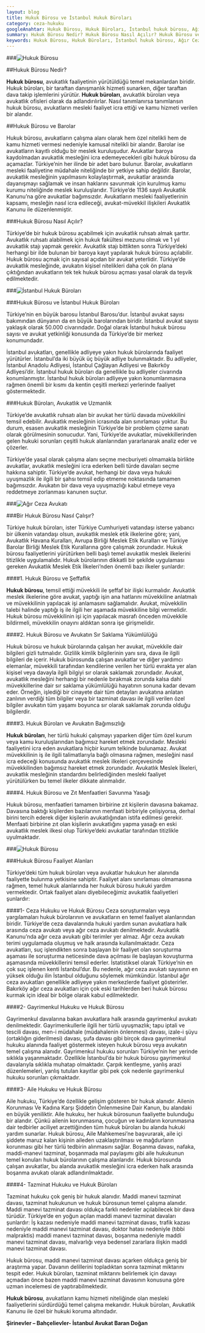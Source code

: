 ```yaml
---
layout: blog
title: Hukuk Bürosu ve İstanbul Hukuk Büroları
category: ceza-hukuku
googleAnahtar: Hukuk Bürosu, Hukuk Büroları, İstanbul hukuk bürosu, Ağır Ceza avukatı, avukat, İstanbul ceza avukatları, bahçelievler avukat, istanbul ceza avukatı, Hukuk Ofisi
summary: Hukuk Bürosu Nedir? Hukuk Bürosu Nasıl Açılır? Hukuk Bürosu ve Barolar, Hukuk Büroları ve Avukatlık, Hukuk Bürosu Faaliyet Alanları, Avukatlar ve İstanbul Hukuk Büroları
keywords: Hukuk Bürosu, Hukuk Büroları, İstanbul hukuk bürosu, Ağır Ceza avukatı, avukat, İstanbul ceza avukatları, bahçelievler avukat, istanbul ceza avukatı, Hukuk Ofisi, Şirinevler avukat
---
```


###![Hukuk Bürosu](https://camo.githubusercontent.com/6d16dc5ac330795c7a4e46a1ea23c0b78d175cfd/687474703a2f2f692e68697a6c69726573696d2e636f6d2f4c31795a72562e6a7067 "Hukuk Bürosu")

##Hukuk Bürosu Nedir?

**Hukuk bürosu**, avukatlık faaliyetinin yürütüldüğü temel mekanlardan biridir. Hukuk büroları, bir taraftan danışmanlık hizmeti sunarken, diğer taraftan dava takip işlemlerini yürütür. **Hukuk büroları**, avukatlık büroları veya avukatlık ofisleri olarak da adlandırılırlar. Nasıl tanımlanırsa tanımlansın hukuk bürosu, avukatların mesleki faaliyet icra ettiği ve kamu hizmeti verilen bir alandır. 

##Hukuk Bürosu ve Barolar

Hukuk bürosu, avukatların çalışma alanı olarak hem özel nitelikli hem de kamu hizmeti vermesi nedeniyle kamusal nitelikli bir alandır. Barolar ise avukatların kayıtlı olduğu bir meslek kuruluşudur. Avukatlar baroya kaydolmadan avukatlık mesleğini icra edemeyecekleri gibi hukuk bürosu da açamazlar.  Türkiye’nin her ilinde bir adet baro bulunur. Barolar, avukatların mesleki faaliyetine müdahale niteliğinde bir yetkiye sahip değildir. Barolar, avukatlık mesleğinin yapılmasını kolaylaştırmak, avukatlar arasında dayanışmayı sağlamak ve insan haklarını savunmak için kurulmuş kamu kurumu niteliğinde meslek kuruluşlarıdır. Türkiye’de 1136 sayılı Avukatlık Kanunu’na göre avukatlar bağımsızdır. Avukatların mesleki faaliyetlerinin kapsamı, mesleğin nasıl icra edileceği, avukat-müvekkil ilişkileri  Avukatlık Kanunu ile düzenlenmiştir.




###Hukuk Bürosu Nasıl Açılır? 

Türkiye’de bir hukuk bürosu açabilmek için avukatlık ruhsatı almak şarttır. Avukatlık ruhsatı alabilmek için hukuk fakültesi mezunu olmak ve 1 yıl avukatlık stajı yapmak gerekir. Avukatlık stajı bittikten sonra Türkiye’deki herhangi bir ilde bulunan bir baroya kayıt yapılarak hukuk bürosu açılabilir. Hukuk bürosu açmak için sayısal açıdan bir avukat yeterlidir. Türkiye’de avukatlık mesleğinde,  avukatın kişisel nitelikleri daha çok ön plana çıktığından avukatların tek tek hukuk bürosu açması yasal olarak da teşvik edilmektedir.


###![İstanbul Hukuk Büroları](https://camo.githubusercontent.com/90bf10dcdc9a4fb37b3b327f39ee933ad4089055/687474703a2f2f692e68697a6c69726573696d2e636f6d2f7a7233617a372e6a7067 "İstanbul Hukuk Büroları")

###Hukuk Bürosu ve İstanbul Hukuk Büroları

Türkiye’nin en büyük barosu İstanbul Barosu’dur. İstanbul avukat sayısı bakımından dünyanın da en büyük barolarından biridir. İstanbul avukat sayısı yaklaşık olarak 50.000 civarındadır. Doğal olarak İstanbul hukuk bürosu sayısı ve  avukat yetkinliği konusunda da Türkiye’de bir merkez konumundadır. 

İstanbul avukatları, genellikle adliyeye yakın hukuk bürolarında faaliyet yürütürler. İstanbul’da iki büyük üç büyük adliye bulunmaktadır. Bu adliyeler, İstanbul Anadolu Adliyesi, İstanbul Çağlayan Adliyesi ve Bakırköy Adliyesi’dir. İstanbul hukuk büroları da genellikle bu adliyeler civarında konumlanmıştır. İstanbul hukuk büroları adliyeye yakın konumlanmasına rağmen önemli bir kısmı da kentin çeşitli merkezi yerlerinde faaliyet göstermektedir. 


###Hukuk Büroları, Avukatlık ve Uzmanlık

Türkiye’de avukatlık ruhsatı alan bir avukat her türlü davada müvekkilini temsil edebilir. Avukatlık mesleğinin icrasında alan sınırlaması yoktur. Bu durum, esasen avukatlık mesleğinin Türkiye’de bir problem çözme sanatı olarak görülmesinin sonucudur. Yani, Türkiye’de avukatlar, müvekkillerinden gelen hukuki sorunları çeşitli hukuk alanlarından yararlanarak analiz eder ve çözerler.

Türkiye’de yasal olarak çalışma alanı seçme mecburiyeti olmamakla birlikte avukatlar, avukatlık mesleğini icra ederken belli türde davaları seçme hakkına sahiptir. Türkiye’de avukat, herhangi bir dava veya hukuki uyuşmazlık ile ilgili bir şahsı temsil edip etmeme noktasında tamamen bağımsızdır. Avukatın bir dava veya uyuşmazlığı kabul etmeye veya reddetmeye zorlanması kanunen suçtur. 

###![Ağır Ceza Avukatı](https://camo.githubusercontent.com/e4f09059ce102817250e002b6cdd5efcab6df0dc/687474703a2f2f692e68697a6c69726573696d2e636f6d2f7042305837712e6a7067 "Ağır Ceza Avukatı")

###Bir Hukuk Bürosu Nasıl Çalışır?

Türkiye hukuk büroları, ister Türkiye Cumhuriyeti vatandaşı isterse yabancı bir ülkenin vatandaşı olsun, avukatlık meslek etik ilkelerine göre; yani, Avukatlık Havana Kuralları, Avrupa Birliği Meslek Etik Kuralları ve Türkiye Barolar Birliği Meslek Etik Kurallarına göre çalışmak zorundadır.
 Hukuk bürosu faaliyetlerini yürütürken belli başlı temel avukatlık meslek ilkelerini titizlikle uygulamalıdır. Hukuk bürolarının dikkatli bir şekilde uygulaması gereken Avukatlık Meslek Etik İlkeleri’nden önemli bazı ilkeler şunlardır:

####1. Hukuk Bürosu ve Şeffaflık

**Hukuk bürosu**, temsil ettiği müvekkili ile şeffaf bir ilişki kurmalıdır. Avukatlık meslek ilkelerine göre avukat, yaptığı işin ana hatlarını müvekkiline anlatmalı ve müvekkilinin yapılacak işi anlamasını sağlamalıdır. Avukat, müvekkilin talebi halinde yaptığı iş ile ilgili her aşamada müvekkiline bilgi vermelidir. Hukuk bürosu müvekkilinin işi için yapılacak masrafı önceden müvekkile bildirmeli, müvekkilin onayını aldıktan sonra işe girişmelidir. 

####2. Hukuk Bürosu ve Avukatın Sır Saklama Yükümlülüğü

Hukuk bürosu ve hukuk bürolarında çalışan her avukat, müvekkile dair bilgileri gizli tutmalıdır. Gizlilik kimlik bilgilerinin yanı sıra, dava ile ilgili bilgileri de içerir. Hukuk bürosunda çalışan avukatlar ve diğer yardımcı elemanlar, müvekkili tarafından kendilerine verilen her türlü evrakta yer alan kişisel veya davayla ilgili bilgiyi sır olarak saklamak zorundadır. Avukat, avukatlık mesleğini herhangi bir nedenle bırakmak zorunda kalsa dahi müvekkillerine dair sır saklama yükümlülüğü hayatının sonuna kadar devam eder. Örneğin, işlediği bir cinayete dair tüm detayları avukatına anlatan zanlının verdiği tüm bilgiler veya bir tazminat davası ile ilgili verilen özel bilgiler avukatın tüm yaşamı boyunca sır olarak saklamak zorunda olduğu bilgilerdir.

####3. Hukuk Büroları ve Avukatın Bağımsızlığı

**Hukuk büroları**, her türlü hukuki çalışmayı yaparken diğer tüm özel kurum veya kamu kuruluşlarından bağımsız hareket etmek zorundadır.  Mesleki faaliyetini icra eden avukatlara hiçbir kurum telkinde bulunamaz. Avukat müvekkilinin iş ile ilgili talimatlarıyla bağlı olmasına rağmen, mesleğini nasıl icra edeceği konusunda avukatlık meslek ilkeleri çerçevesinde müvekkilinden bağımsız hareket etmek zorundadır. Avukatlık Meslek İlkeleri, avukatlık mesleğinin standardını belirlediğinden mesleki faaliyet yürütülürken bu temel ilkeler dikkate alınmalıdır.

####4. Hukuk Bürosu ve Zıt Menfaatleri Savunma Yasağı

Hukuk bürosu, menfaatleri tamamen birbirine zıt kişilerin davasına bakamaz. Davasına baktığı kişilerden bazılarının menfaati birbiriyle çelişiyorsa, derhal birini tercih ederek diğer kişilerin avukatlığından istifa edilmesi gerekir. Menfaati birbirine zıt olan kişilerin avukatlığını yapma yasağı en eski avukatlık meslek ilkesi olup Türkiye’deki avukatlar tarafından titizlikle uyulmaktadır.

###![Hukuk Bürosu](https://camo.githubusercontent.com/6cf85cfc54dcb6aa74a35bee7d3801fbcef142d0/687474703a2f2f692e68697a6c69726573696d2e636f6d2f794c454e42392e6a7067 "Hukuk Bürosu")

###Hukuk Bürosu Faaliyet Alanları

Türkiye’deki tüm hukuk büroları veya avukatlar hukukun her alanında faaliyette bulunma yetkisine sahiptir. Faaliyet alanı sınırlaması olmamasına rağmen, temel hukuk alanlarında her hukuk bürosu hukuki yardım vermektedir. Ortak faaliyet alanı diyebileceğimiz avukatlık faaliyetleri şunlardır:

####1- Ceza Hukuku ve Hukuk Bürosu
Ceza soruşturmaları veya yargılamaları hukuk bürolarının ve avukatların en temel faaliyet alanlarından biridir. Türkiye’de ceza davalarında hukuki yardım sunan avukatlara halk arasında ceza avukatı veya ağır ceza avukatı denilmektedir. Avukatlık Kanunu’nda  ağır ceza avukatı gibi terimler yer almaz. Ağır ceza avukatı terimi uygulamada oluşmuş ve halk arasında kullanılmaktadır.
Ceza avukatları, suç işlendikten sonra başlayan bir faaliyet olan soruşturma aşaması ile soruşturma neticesinde dava açılması ile başlayan kovuşturma aşamasında müvekkillerini temsil ederler. İstatistiksel olarak Türkiye’nin en çok suç işlenen kenti İstanbul’dur. Bu nedenle, ağır ceza avukatı sayısının en yüksek olduğu ilin İstanbul olduğunu söylemek mümkündür. İstanbul ağır ceza avukatları genellikle adliyeye yakın merkezlerde faaliyet gösterirler. Bakırköy ağır ceza avukatları için çok eski tarihlerden beri hukuk bürosu kurmak için ideal bir bölge olarak kabul edilmektedir.

####2- Gayrimenkul Hukuku ve Hukuk Bürosu

Gayrimenkul davalarına bakan avukatlara halk arasında gayrimenkul avukatı denilmektedir. Gayrimenkullerle ilgili her türlü uyuşmazlık; tapu iptali ve tescili davası, men-i müdahale (müdahalenin önlenmesi) davası, izale-i şüyu (ortaklığın giderilmesi) davası, şufa davası gibi birçok dava gayrimenkul hukuku alanında faaliyet göstermek isteyen hukuk bürosu veya avukatın temel çalışma alanıdır.
Gayrimenkul hukuku sorunları Türkiye’nin her yerinde sıklıkla yaşanmaktadır. Özellikle İstanbul’da bir hukuk bürosu gayrimenkul davalarıyla sıklıkla muhatap olmaktadır. Çarpık kentleşme, yanlış arazi düzenlemeleri, yanlış tutulan kayıtlar gibi pek çok nedenle gayrimenkul hukuku sorunları çıkmaktadır.

####3- Aile Hukuku ve Hukuk Bürosu

Aile hukuku, Türkiye’de özellikle gelişim gösteren bir hukuk alanıdır. Ailenin Korunması Ve Kadına Karşı Şiddetin Önlenmesine Dair Kanun, bu alandaki en büyük yeniliktir. Aile hukuku, her hukuk bürosunun faaliyette bulunduğu bir alandır. Çünkü ailenin korunmasına, çocuğun ve kadınların korunmasına dair tedbirler aciliyet arzettiğinden tüm hukuk büroları bu alanda hukuki yardım sunarlar. 
Hukuk bürosu, Aile Mahkemesi’ne başvurarak, aile içi şiddete maruz kalan kişinin aileden uzaklaştırılması ve mağdurların korunması gibi her türlü tedbirin alınmasını sağlar. 
Boşanma davası, nafaka, maddi-manevi tazminat, boşanmada mal paylaşımı gibi aile hukukunun temel konuları hukuk bürolarının çalışma alanlarıdır. Hukuk bürosunda çalışan avukatlar, bu alanda avukatlık mesleğini icra ederken halk arasında boşanma avukatı olarak adlandırılmaktadır.

####4- Tazminat Hukuku ve Hukuk Büroları

Tazminat hukuku çok geniş bir hukuk alanıdır. Maddi  manevi tazminat davası, tazminat hukukunun ve hukuk bürosunun temel çalışma alanıdır. Maddi manevi tazminat davası oldukça farklı nedenler açılabilecek bir dava türüdür. Türkiye’de  en yoğun açılan maddi manevi tazminat davaları şunlardır: İş kazası nedeniyle maddi manevi tazminat davası, trafik kazası nedeniyle maddi manevi tazminat davası, doktor hatası nedeniyle (tıbbi malpraktis) maddi manevi tazminat davası, boşanma nedeniyle maddi manevi tazminat davası, malvarlığı veya bedensel zararlara ilişkin maddi manevi tazminat davası.

Hukuk bürosu, maddi manevi tazminat davası açarken oldukça geniş bir araştırma yapar. Davanın delillerini topladıktan sonra tazminat miktarını tespit eder. Hukuk büroları, tazminat miktarını belirlemek için davayı açmadan önce bazen maddi manevi tazminat davasının konusuna göre  uzman incelemesi de yaptırabilmektedir.



**Hukuk bürosu**, avukatların kamu hizmeti niteliğinde olan mesleki faaliyetlerini sürdürdüğü temel çalışma mekanıdır. Hukuk büroları, Avukatlık Kanunu ile özel bir hukuki koruma altındadır. 



**Şirinevler – Bahçelievler- İstanbul Avukat Baran Doğan**





